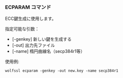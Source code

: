 ### ECPARAM コマンド

ECC鍵生成に使用します。


指定可能な引数：

- [-genkey] 新しい鍵を生成する
- [-out] 出力先ファイル
- [-name] 楕円曲線名（secp384r1等）


使用例: 

```
wolfssl ecparam -genkey -out new.key -name secp384r1
```
